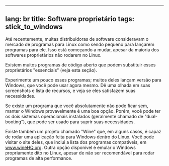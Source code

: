 

---
lang: br
title: ﻿Software proprietário
tags: stick_to_windows
---

Até recentemente, muitas distribuidoras de software consideravam o mercado de programas para Linux como sendo pequeno para lançarem programas para ele. Isso está começando a mudar, apesar da maioria dos softwares proprietários não rodarem no Linux.


Existem muitos programas de código aberto que podem substituir esses proprietários "essenciais" (veja esta seção).

Experimente um pouco esses programas; muitos deles lançam versão para Windows, que você pode usar agora mesmo. Dê uma olhada em suas screenshots e lista de recursos, e veja se eles satisfazem suas necessidades.


Se existe um programa que você absolutamente não pode ficar sem, manter o Windows provavelmente é uma boa opção. Porém, você pode ter os dois sistemas operacionais instalados (geralmente chamado de "dual-booting"), que pode ser usado para suprir suas necessidades.

Existe também um projeto chamado "Wine" que, em alguns casos, é capaz de rodar uma aplicação feita para Windows dentro do Linux. Você pode visitar o site deles, que inclui a lista dos programas compatíveis, em www.wineHQ.org. Outra opção disponível é emular o Windows propriamente dito no Linux, apesar de não ser recomendável para rodar programas de alta performance.

